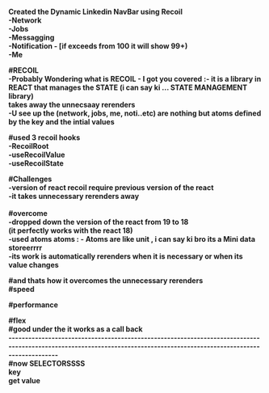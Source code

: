 <b>Created the Dynamic Linkedin NavBar using Recoil  <br><b>
-Network <br>
-Jobs <br>
-Messagging <br>
-Notification - [if exceeds from 100 it will show 99+) <br>
-Me <br>


#RECOIL <br>
-Probably Wondering what is RECOIL - I got you covered :- it is a library in REACT that manages the STATE (i can say ki ... STATE MANAGEMENT library)<br>
takes away the unnecsaay rerenders
<br>
-U see up the (network, jobs, me, noti..etc) are nothing but atoms defined by the key and the intial values <br>

#used 3 recoil hooks
<br>
-RecoilRoot
<br>
-useRecoilValue
<br>
-useRecoilState



#Challenges <br>
-version of react recoil require previous version of the react  <br>
-it takes unnecessary rerenders away<br>
<br>
#overcome <br>
-dropped down the version of the react from 19 to 18<br>
(it perfectly works with the react 18)<br>
-used atoms atoms : - Atoms are like unit , i can say ki bro its a Mini data storeerrrr<br>
-its work is automatically rerenders when it is necessary or when its value changes <br>

#and thats how it overcomes the unnecessary rerenders<br>
#speed<br>

#performance<br>

#flex<br>
#good under the it works as a call back<br>
-----------------------------------------------------------------------------------------------------------------------------------------------------------------------<br>
#now SELECTORSSSS <br>
key <br>
get value 
